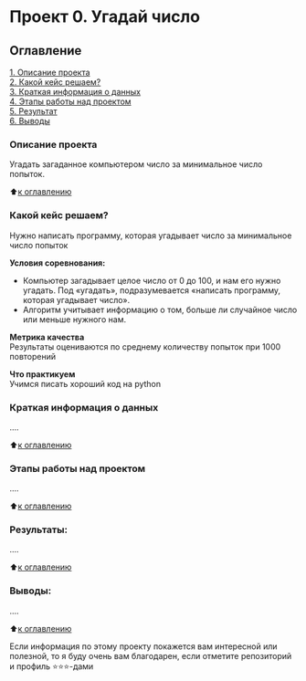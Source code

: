 # Проект 0. Угадай число

## Оглавление  
[1. Описание проекта](https://github.com/DenDudkin/DD_DS/blob/main/guess-number-task/README.md#Описание-проекта)  
[2. Какой кейс решаем?](https://github.com/DenDudkin/DD_DS/blob/main/guess-number-task/README.md#Какой-кейс-решаем)  
[3. Краткая информация о данных](https://github.com/DenDudkin/DD_DS/blob/main/guess-number-task/README.md#Краткая-информация-о-данных)  
[4. Этапы работы над проектом](https://github.com/DenDudkin/DD_DS/blob/main/guess-number-task/README.md#Этапы-работы-над-проектом)  
[5. Результат](https://github.com/DenDudkin/DD_DS/blob/main/guess-number-task/README.md#Результат)    
[6. Выводы](https://github.com/DenDudkin/DD_DS/blob/main/guess-number-task/README.md#Выводы) 

### Описание проекта    
Угадать загаданное компьютером число за минимальное число попыток.

:arrow_up:[к оглавлению](_)


### Какой кейс решаем?    
Нужно написать программу, которая угадывает число за минимальное число попыток

**Условия соревнования:**  
- Компьютер загадывает целое число от 0 до 100, и нам его нужно угадать. Под «угадать», подразумевается «написать программу, которая угадывает число».
- Алгоритм учитывает информацию о том, больше ли случайное число или меньше нужного нам.

**Метрика качества**     
Результаты оцениваются по среднему количеству попыток при 1000 повторений

**Что практикуем**     
Учимся писать хороший код на python


### Краткая информация о данных
....
  
:arrow_up:[к оглавлению](.README.md#Оглавление)


### Этапы работы над проектом  
....

:arrow_up:[к оглавлению](.README.md#Оглавление)


### Результаты:  
....

:arrow_up:[к оглавлению](.README.md#Оглавление)


### Выводы:  
....

:arrow_up:[к оглавлению](.README.md#Оглавление)


Если информация по этому проекту покажется вам интересной или полезной, то я буду очень вам благодарен, если отметите репозиторий и профиль ⭐️⭐️⭐️-дами
